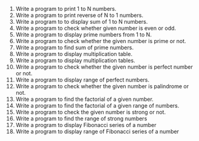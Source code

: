 1. Write a program to print 1 to N numbers.
2. Write a program to print reverse of N to 1 numbers.
3. Write a program to to display sum of 1 to N numbers.
4. Write a program to check whether given number is even or odd.
5. Write a program to display prime numbers from 1 to N.
6. Write a program to check whether the given number is prime or not.
7. Write a program to find sum of prime numbers.
8. Write a program to display multiplication table.
9. Write a program to display multiplication tables.
10. Write a program to check whether the given number is perfect number or not.
11. Write a program to display range of perfect numbers.
12. Write a program to check whether the given number is palindrome or not.
13. Write a program to find the factorial of a given number.
14. Write a program to find the factorial of a given range of numbers.
15. Write a program to check the given number is strong or not.
16. Write a program to find the range of strong numbers
17. Write a program to display Fibonacci series of a number
18. Write a program to display range of Fibonacci series of a number
